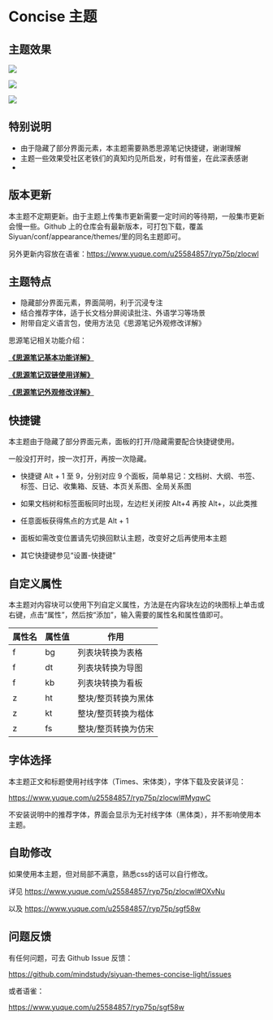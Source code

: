 # Concise 主题

## 主题效果

![](https://i.imgtg.com/2022/05/16/zwcT6.png)



![](https://i.imgtg.com/2022/05/16/zwHLG.png)



![](https://i.imgtg.com/2022/05/16/zwQPD.png)



## 特别说明

- 由于隐藏了部分界面元素，本主题需要熟悉思源笔记快捷键，谢谢理解
- 主题一些效果受社区老铁们的真知灼见所启发，时有借鉴，在此深表感谢
- 

## 版本更新

本主题不定期更新。由于主题上传集市更新需要一定时间的等待期，一般集市更新会慢一些。Github 上的仓库会有最新版本，可打包下载，覆盖 Siyuan/conf/appearance/themes/里的同名主题即可。

另外更新内容放在语雀：https://www.yuque.com/u25584857/ryp75p/zlocwl

## 主题特点

- 隐藏部分界面元素，界面简明，利于沉浸专注
- 结合推荐字体，适于长文档分屏阅读批注、外语学习等场景
- 附带自定义语言包，使用方法见《思源笔记外观修改详解》


思源笔记相关功能介绍：

  [**《思源笔记基本功能详解》**](https://www.yuque.com/u25584857/ryp75p/cd49lz)

  [**《思源笔记双链使用详解》**](https://www.yuque.com/u25584857/ryp75p/tcv57u)

  [**《思源笔记外观修改详解》**](https://www.yuque.com/u25584857/ryp75p/sgf58w)



## 快捷键

本主题由于隐藏了部分界面元素，面板的打开/隐藏需要配合快捷键使用。

一般没打开时，按一次打开，再按一次隐藏。

- 快捷键 Alt + 1 至 9，分别对应 9 个面板，简单易记：文档树、大纲、书签、标签、日记、收集箱、反链、本页关系图、全局关系图

- 如果文档树和标签面板同时出现，左边栏关闭按 Alt+4 再按 Alt+，以此类推
- 任意面板获得焦点的方式是 Alt + 1
- 面板如需改变位置请先切换回默认主题，改变好之后再使用本主题
- 其它快捷键参见“设置-快捷键”

## 自定义属性

本主题对内容块可以使用下列自定义属性，方法是在内容块左边的块图标上单击或右键，点击“属性”，然后按“添加”，输入需要的属性名和属性值即可。

| 属性名 | 属性值 | 作用                |
| ------ | ------ | ------------------- |
| f      | bg     | 列表块转换为表格    |
| f      | dt     | 列表块转换为导图    |
| f      | kb     | 列表块转换为看板    |
| z      | ht     | 整块/整页转换为黑体 |
| z      | kt     | 整块/整页转换为楷体 |
| z      | fs     | 整块/整页转换为仿宋 |

## 字体选择

本主题正文和标题使用衬线字体（Times、宋体类），字体下载及安装详见：

https://www.yuque.com/u25584857/ryp75p/zlocwl#MyqwC

不安装说明中的推荐字体，界面会显示为无衬线字体（黑体类），并不影响使用本主题。

## 自助修改

如果使用本主题，但对局部不满意，熟悉css的话可以自行修改。

详见 https://www.yuque.com/u25584857/ryp75p/zlocwl#OXvNu

以及 https://www.yuque.com/u25584857/ryp75p/sgf58w

## 问题反馈

有任何问题，可去 Github Issue 反馈：

https://github.com/mindstudy/siyuan-themes-concise-light/issues

或者语雀：

https://www.yuque.com/u25584857/ryp75p/sgf58w













